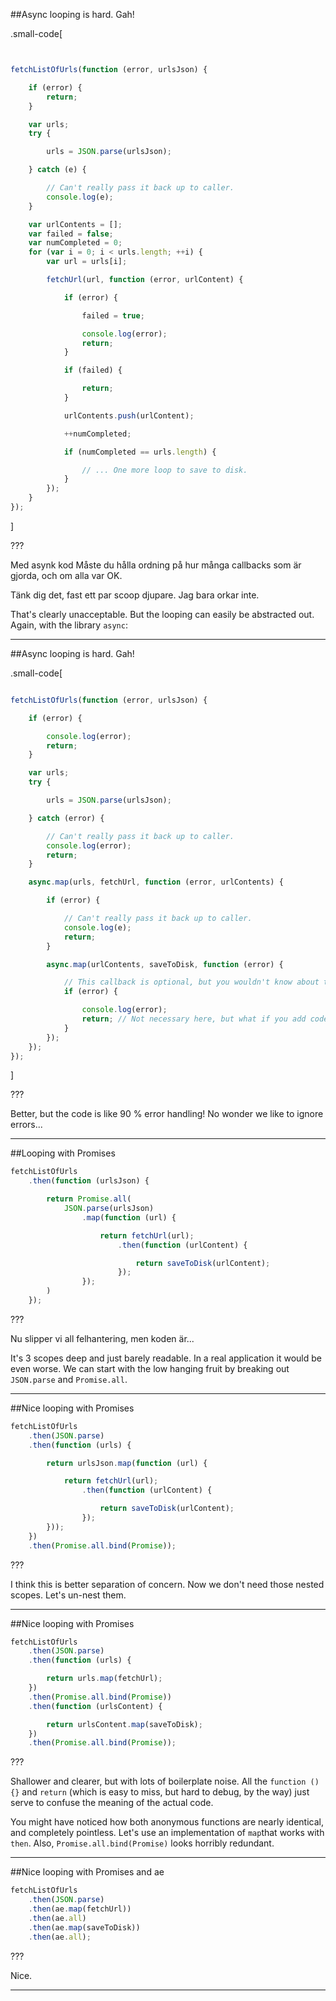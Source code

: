 
##Async looping is hard. Gah!

<style>
.small-code code {
	font-size: 0.5em;
}
</style>
.small-code[
```js


fetchListOfUrls(function (error, urlsJson) {

	if (error) {
		return;
	}

	var urls;
	try {

		urls = JSON.parse(urlsJson);

	} catch (e) {

		// Can't really pass it back up to caller.
		console.log(e);
	}

	var urlContents = [];
	var failed = false;
	var numCompleted = 0;
	for (var i = 0; i < urls.length; ++i) {
		var url = urls[i];

		fetchUrl(url, function (error, urlContent) {

			if (error) {

				failed = true;

				console.log(error);
				return;
			}

			if (failed) {

				return;
			}

			urlContents.push(urlContent);

			++numCompleted;

			if (numCompleted == urls.length) {

				// ... One more loop to save to disk.
			}
		});
	}
});
```
]

???

Med asynk kod Måste du hålla ordning på hur många callbacks som är gjorda, och om alla var OK.

Tänk dig det, fast ett par scoop djupare. Jag bara orkar inte.

That's clearly unacceptable. But the looping can easily be abstracted out. Again, with the library `async`:


---

##Async looping is hard. Gah!

<style>
.small-code code {
	font-size: 0.5em;
}
</style>
.small-code[
```js

fetchListOfUrls(function (error, urlsJson) {

	if (error) {

		console.log(error);
		return;
	}

	var urls;
	try {

		urls = JSON.parse(urlsJson);

	} catch (error) {

		// Can't really pass it back up to caller.
		console.log(error);
		return;
	}

	async.map(urls, fetchUrl, function (error, urlContents) {

		if (error) {

			// Can't really pass it back up to caller.
			console.log(e);
			return;
		}

		async.map(urlContents, saveToDisk, function (error) {

			// This callback is optional, but you wouldn't know about the errors.
			if (error) {

				console.log(error);
				return; // Not necessary here, but what if you add code below it later?
			}
		});
	});
});

```
]

???

Better, but the code is like 90 % error handling! No wonder we like to ignore errors...

---


##Looping with Promises


```js
fetchListOfUrls
	.then(function (urlsJson) {

		return Promise.all(
			JSON.parse(urlsJson)
				.map(function (url) {

					return fetchUrl(url);
						.then(function (urlContent) {

							return saveToDisk(urlContent);
						});
				});
		)
	});
```

???

Nu slipper vi all felhantering, men koden är...

It's 3 scopes deep and just barely readable. In a real application it would be even worse. We can start with the low hanging fruit by breaking out `JSON.parse` and `Promise.all`.


---


##Nice looping with Promises


```js
fetchListOfUrls
	.then(JSON.parse)
	.then(function (urls) {

		return urlsJson.map(function (url) {

			return fetchUrl(url);
				.then(function (urlContent) {

					return saveToDisk(urlContent);
				});
		}));
	})
	.then(Promise.all.bind(Promise));
```


???

I think this is better separation of concern. Now we don't need those nested scopes. Let's un-nest them.


---

##Nice looping with Promises


```js
fetchListOfUrls
	.then(JSON.parse)
	.then(function (urls) {

		return urls.map(fetchUrl);
	})
	.then(Promise.all.bind(Promise))
	.then(function (urlsContent) {

		return urlsContent.map(saveToDisk);
	})
	.then(Promise.all.bind(Promise));
```

???

Shallower and clearer, but with lots of boilerplate noise. All the `function () {}` and `return` (which is easy to miss, but hard to debug, by the way) just serve to confuse the meaning of the actual code.

You might have noticed how both anonymous functions are nearly identical, and completely pointless. Let's use an implementation of `map`that works with `then`. Also, `Promise.all.bind(Promise)` looks horribly redundant.

---

##Nice looping with Promises and ae


```js
fetchListOfUrls
	.then(JSON.parse)
	.then(ae.map(fetchUrl))
	.then(ae.all)
	.then(ae.map(saveToDisk))
	.then(ae.all);
```

???

Nice.

---
